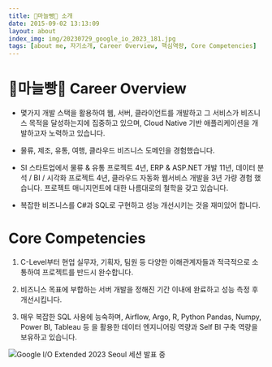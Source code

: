 ```yaml
---
title: 🧄마늘빵🍞 소개
date: 2015-09-02 13:13:09
layout: about
index_img: img/20230729_google_io_2023_181.jpg
tags: [about me, 자기소개, Career Overview, 핵심역량, Core Competencies]
---
```


# 🧄마늘빵🍞 Career Overview

- 몇가지 개발 스택을 활용하여 웹, 서버, 클라이언트를 개발하고 그 서비스가 비즈니스 목적을 달성하는지에 집중하고 있으며, Cloud Native 기반 애플리케이션을 개발하고자 노력하고 있습니다.

- 물류, 제조, 유통, 여행, 클라우드 비즈니스 도메인을 경험했습니다.

- SI 스타트업에서 물류 & 유통 프로젝트 4년, ERP & ASP.NET 개발 11년, 데이터 분석 / BI / 시각화 프로젝트 4년, 클라우드 자동화 웹서비스 개발을 3년 가량 경험 했습니다. 프로젝트 매니지먼트에 대한 나름대로의 철학을 갖고 있습니다.

- 복잡한 비즈니스를 C#과 SQL로 구현하고 성능 개선시키는 것을 재미있어 합니다.

# Core Competencies

1. C-Level부터 현업 실무자, 기획자, 팀원 등 다양한 이해관계자들과 적극적으로 소통하여 프로젝트를 반드시 완수합니다.

1. 비즈니스 목표에 부합하는 서버 개발을 정해진 기간 이내에 완료하고 성능 측정 후 개선시킵니다.

1. 매우 복잡한 SQL 사용에 능숙하며, Airflow, Argo, R, Python Pandas, Numpy, Power BI, Tableau 등 을 활용한 데이터 엔지니어링 역량과 Self BI 구축 역량을 보유하고 있습니다.

![Google I/O Extended 2023 Seoul 세션 발표 중](img/20230729_google_io_2023_181.jpg)
<!--![In-flight sunset view over the western sky on the way to Incheon](img/unuse_KakaoTalk_20240919_174900314.jpg)-->